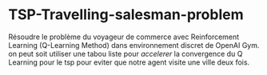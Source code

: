 # TSP-Travelling-salesman-problem
Résoudre le problème du voyageur de commerce avec Reinforcement Learning (Q-Learning Method) dans environnement discret de OpenAI Gym.
on peut soit utiliser une tabou liste pour *accelerer* la convergence du Q Learning pour le tsp pour eviter que notre agent visite une ville deux fois.

